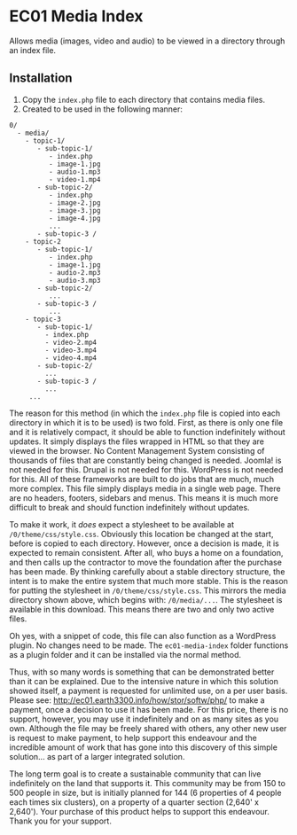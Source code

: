 # EC01 Media Index
Allows media (images, video and audio) to be viewed in a directory through an index file.

## Installation

1. Copy the `index.php` file to each directory that contains media files.
2. Created to be used in the following manner:

```
0/
  - media/
    - topic-1/
       - sub-topic-1/
          - index.php
          - image-1.jpg
          - audio-1.mp3
          - video-1.mp4
       - sub-topic-2/
          - index.php
          - image-2.jpg
          - image-3.jpg
          - image-4.jpg
          ...
       - sub-topic-3 /
    - topic-2
       - sub-topic-1/
          - index.php
          - image-1.jpg
          - audio-2.mp3
          - audio-3.mp3
       - sub-topic-2/
          ...
       - sub-topic-3 /
          ...
    - topic-3
       - sub-topic-1/
         - index.php
         - video-2.mp4
         - video-3.mp4
         - video-4.mp4
       - sub-topic-2/
         ...
       - sub-topic-3 /
         ...
     ...
```
The reason for this method (in which the `index.php` file is copied into each directory in which it is to be used) is two fold. First, as there is only one file and it is relatively compact, it should be able to function indefinitely without updates. It simply displays the files wrapped in HTML so that they are viewed in the browser. No Content Management System consisting of thousands of files that are constantly being changed is needed. Joomla! is not needed for this. Drupal is not needed for this. WordPress is not needed for this. All of these frameworks are built to do jobs that are much, much more complex. This file simply displays media in a single web page. There are no headers, footers, sidebars and menus. This means it is much more difficult to break and should function indefinitely without updates.

To make it work, it _does_ expect a stylesheet to be available at `/0/theme/css/style.css`. Obviously this location be changed at the start, before is copied to each directory. However, once a decision is made, it is expected to remain consistent. After all, who buys a home on a foundation, and then calls up the contractor to move the foundation after the purchase has been made. By thinking carefully about a stable directory structure, the intent is to make the entire system that much more stable. This is the reason for putting the stylesheet in `/0/theme/css/style.css`. This mirrors the media directory shown above, which begins with: `/0/media/...`. The stylesheet is available in this download. This means there are two and only two active files.

Oh yes, with a snippet of code, this file can also function as a WordPress plugin. No changes need to be made. The `ec01-media-index` folder functions as a plugin folder and it can be installed via the normal method.

Thus, with so many words is something that can be demonstrated better than it can be explained. Due to the intensive nature in which this solution showed itself, a payment is requested for unlimited use, on a per user basis. Please see: http://ec01.earth3300.info/how/stor/softw/php/ to make a payment, once a decision to use it has been made. For this price, there is no support, however, you may use it indefinitely and on as many sites as you own. Although the file may be freely shared with others, any other new user is request to make payment, to help support this endeavour and the incredible amount of work that has gone into this discovery of this simple solution... as part of a larger integrated solution.

The long term goal is to create a sustainable community that can live indefinitely on the land that supports it. This community may be from 150 to 500 people in size, but is initially planned for 144 (6 properties of 4 people each times six clusters), on a property of a quarter section (2,640' x 2,640'). Your purchase of this product helps to support this endeavour. Thank you for your support.
